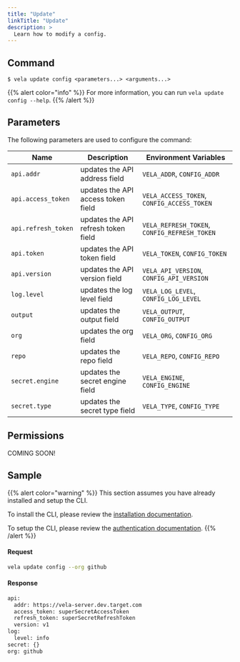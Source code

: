 ```yaml
---
title: "Update"
linkTitle: "Update"
description: >
  Learn how to modify a config.
---
```


## Command

```
$ vela update config <parameters...> <arguments...>
```

{{% alert color="info" %}}
For more information, you can run `vela update config --help`.
{{% /alert %}}

## Parameters

The following parameters are used to configure the command:

| Name                | Description                         | Environment Variables                        |
| ------------------- | ----------------------------------- | -------------------------------------------- |
| `api.addr`          | updates the API address field       | `VELA_ADDR`, `CONFIG_ADDR`                   |
| `api.access_token`  | updates the API access token field  | `VELA_ACCESS_TOKEN`, `CONFIG_ACCESS_TOKEN`   |
| `api.refresh_token` | updates the API refresh token field | `VELA_REFRESH_TOKEN`, `CONFIG_REFRESH_TOKEN` |
| `api.token`         | updates the API token field         | `VELA_TOKEN`, `CONFIG_TOKEN`                 |
| `api.version`       | updates the API version field       | `VELA_API_VERSION`, `CONFIG_API_VERSION`     |
| `log.level`         | updates the log level field         | `VELA_LOG_LEVEL`, `CONFIG_LOG_LEVEL`         |
| `output`            | updates the output field            | `VELA_OUTPUT`, `CONFIG_OUTPUT`               |
| `org`               | updates the org field               | `VELA_ORG`, `CONFIG_ORG`                     |
| `repo`              | updates the repo field              | `VELA_REPO`, `CONFIG_REPO`                   |
| `secret.engine`     | updates the secret engine field     | `VELA_ENGINE`, `CONFIG_ENGINE`               |
| `secret.type`       | updates the secret type field       | `VELA_TYPE`, `CONFIG_TYPE`                   |

## Permissions

COMING SOON!

## Sample

{{% alert color="warning" %}}
This section assumes you have already installed and setup the CLI.

To install the CLI, please review the [installation documentation](/docs/reference/cli/install/).

To setup the CLI, please review the [authentication documentation](/docs/reference/cli/authentication/).
{{% /alert %}}

#### Request

```sh
vela update config --org github
```

#### Response

```sh
api:
  addr: https://vela-server.dev.target.com
  access_token: superSecretAccessToken
  refresh_token: superSecretRefreshToken
  version: v1
log:
  level: info
secret: {}
org: github
```
